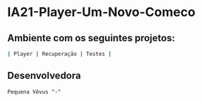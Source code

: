 # IA21-Player-Um-Novo-Comeco

## Ambiente com os seguintes projetos:
````bash
| Player | Recuperação | Testes |

````
## Desenvolvedora
````bash
Pequena Vêvus ^-^
````